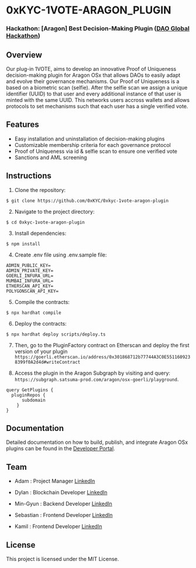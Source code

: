 # 0xKYC-1VOTE-ARAGON_PLUGIN

### Hackathon: [Aragon] Best Decision-Making Plugin ([DAO Global Hackathon](https://daoglobalhackathon.hackerearth.com/))

## Overview

Our plug-in 1VOTE, aims to develop an innovative Proof of Uniqueness decision-making plugin for Aragon OSx that allows DAOs to easily adapt and evolve their governance mechanisms. Our Proof of Uniqueness is a based on a biometric scan (selfie). After the selfie scan we assign a unique identifier (UUID) to that user and every additional instance of that user is minted with the same UUID. This networks users accross wallets and allows protocols to set mechanisms such that each user has a single verified vote.

## Features

- Easy installation and uninstallation of decision-making plugins
- Customizable membership criteria for each governance protocol
- Proof of Uniqueness via id & selfie scan to ensure one verified vote 
- Sanctions and AML screening

## Instructions

1. Clone the repository:

```
$ git clone https://github.com/0xKYC/0xkyc-1vote-aragon-plugin
```

2. Navigate to the project directory:

```
$ cd 0xkyc-1vote-aragon-plugin
```

3. Install dependencies:

```
$ npm install
```

4. Create .env file using .env.sample file:

```
ADMIN_PUBLIC_KEY=
ADMIN_PRIVATE_KEY=
GOERLI_INFURA_URL=
MUMBAI_INFURA_URL=
ETHERSCAN_API_KEY=
POLYGONSCAN_API_KEY=
```

5. Compile the contracts:

```
$ npx hardhat compile
```

6. Deploy the contracts:

```
$ npx hardhat deploy scripts/deploy.ts
```

7. Then, go to the PluginFactory contract on Etherscan and deploy the first version of your plugin
`https://goerli.etherscan.io/address/0x301868712b77744A3C0E5511609238399f0A2d4d#writeContract`

8. Access the plugin in the Aragon Subgraph by visiting and query: `https://subgraph.satsuma-prod.com/aragon/osx-goerli/playground`.

```
query GetPlugins {
  pluginRepos {
      subdomain
    }
}
```

## Documentation

Detailed documentation on how to build, publish, and integrate Aragon OSx plugins can be found in the [Developer Portal](https://devs.aragon.org/docs/osx/).

## Team

- Adam : Project Manager
[LinkedIn](https://www.linkedin.com/in/azasada/)

- Dylan : Blockchain Developer
[LinkedIn](https://www.linkedin.com/in/dylanwysocki)

- Min-Gyun : Backend Developer
[LinkedIn](https://www.linkedin.com/in/philip-nomad)

- Sebastian : Frontend Developer
[LinkedIn](https://www.linkedin.com/in/sebastian-oldak)

- Kamil : Frontend Developer
[LinkedIn](https://www.linkedin.com/in/dzieniszewski/)


## License

This project is licensed under the MIT License.
